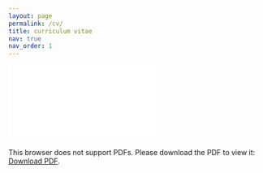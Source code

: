 ```yaml
---
layout: page
permalink: /cv/
title: curriculum vitae
nav: true
nav_order: 1
---
```


<object data="/assets/pdf/feedback.pdf" type="application/pdf" width="700px" height="700px">
    <embed src="/assets/pdf/cv.pdf">
        <p>This browser does not support PDFs. Please download the PDF to view it: <a href="/assets/pdf/feedback.pdf">Download PDF</a>.</p>
    </embed>
</object>